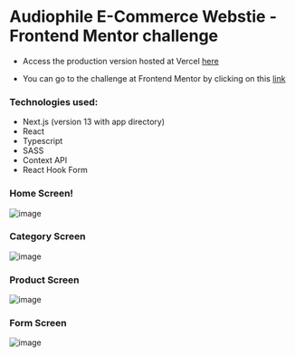 # Audiophile E-Commerce Webstie - Frontend Mentor challenge

* Access the production version hosted at Vercel [here](https://audiophile-ecommerce-alpha.vercel.app/)

* You can go to the challenge at Frontend Mentor by clicking on this [link](https://www.frontendmentor.io/challenges/audiophile-ecommerce-website-C8cuSd_wx)

### Technologies used:

* Next.js (version 13 with app directory)
* React
* Typescript
* SASS
* Context API
* React Hook Form

### Home Screen!
![image](https://user-images.githubusercontent.com/50212896/235716321-2b301f6c-841a-40c8-9cc3-589d36530376.png)

### Category Screen
![image](https://user-images.githubusercontent.com/50212896/235569373-68b99c91-90ad-4896-bf00-0986772305c0.png)

### Product Screen
![image](https://user-images.githubusercontent.com/50212896/235569515-08df89a9-3135-4d8e-bc35-2f1fce5d67a5.png)

### Form Screen
![image](https://user-images.githubusercontent.com/50212896/235569829-0ce06d9a-9f12-4d94-8f97-78fdd1f8bf82.png)
